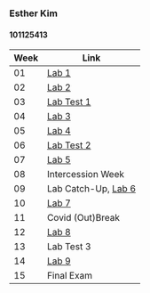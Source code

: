 ### Esther Kim 
#### 101125413

Week | Link 
--- | ---
01 | [Lab 1](./wk1)
02 | [Lab 2](./wk2)
03 | [Lab Test 1](./wk3)
04 | [Lab 3](./wk4)
05 | [Lab 4](./wk5)
06 | [Lab Test 2](./wk6)
07 | [Lab 5](./wk7)
08 | Intercession Week
09 | Lab Catch-Up, [Lab 6](./wk9)
10 | [Lab 7](./wk10)
11 | Covid (Out)Break
12 | [Lab 8](./wk12)
13 | Lab Test 3
14 | [Lab 9](./wk14)
15 | Final Exam
